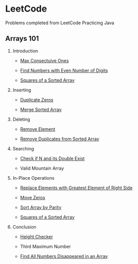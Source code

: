 
# LeetCode

Problems completed from LeetCode 
Practicing Java

## Arrays 101 

1. Introduction

	* [Max Consectuive Ones](/Arrays101/Introduction/findMaxConsectiveOnes.java/)

	* [Find Numbers with Even Number of Digits](/Arrays101/Introduction/findEvenDigits.java/)

	* [Squares of a Sorted Array](/Arrays101/Introduction/sortedSquares.java/)

2. Inserting

	* [Duplicate Zeros](/Arrays101/Inserting/duplicateZeros.java/)

	* [Merge Sorted Array](/Arrays101/Inserting/mergeSortedArrays.java/)

3. Deleting

	* [Remove Element](/Arrays101/Deleting/removeElement.java/)

	* [Remove Duplicates from Sorted Array](/Arrays101/Deleting/removeDuplicated.java/)

4. Searching

	* [Check if N and its Double Exist](/Arrays101/Searching/checkIfDoubleExist.java/)

	* Valid Mountain Array

5. In-Place Operations

	* [Replace Elements with Greatest Element of Right Side](/Arrays101/In-Place/replaceElementsWithMax.java/)

	* [Move Zeros](/Arrays101/In-Place/moveZeros.java/)

	* [Sort Array by Parity](/Arrays101/In-Place/sortByParity.java/)

	* [Squares of a Sorted Array](/Arrays101/In-Place/sortedSquaresInPlace.java)

6. Conclusion

	* [Height Checker](/Arrays101/Conclusion/heightChecker.java/)

	* Third Maximum Number

	* [Find All Numbers Disappeared in an Array](/Arrays101/Conclustion/findDisappearedNumbers/)
